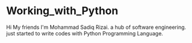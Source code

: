 # Working_with_Python

Hi My friends 
I'm Mohammad Sadiq Rizai.
a hub of software engineering.
just started to write codes with Python Programming Language.
